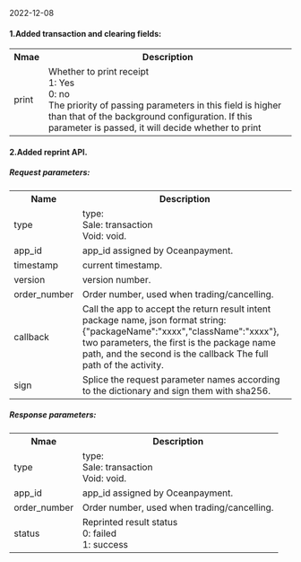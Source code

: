 2022-12-08
<h4>1.Added transaction and clearing fields:</h4>
<table>
  <tr>
    <th>Nmae</th>
    <th>Description</th>  
  </tr>
  <tr>
    <td>print</td>
    <td>Whether to print receipt<br>1: Yes<br>0: no<br>The priority of passing parameters in this field is higher than that of the background configuration. If this parameter is passed, it will decide whether to print</td>
  </tr>
</table>

<h4>2.Added reprint API.</h4>
<h5>Request parameters:</h5>
<table>
  <tr>
    <th>Name</th>
    <th>Description</th>  
  </tr>
  <tr>
    <td>type</td>
    <td>type:<br>Sale: transaction<br>Void: void.</td>
  </tr>
  <tr>
    <td>app_id</td>
    <td>app_id assigned by Oceanpayment.</td>
  </tr>
  <tr>
    <td>timestamp</td>
    <td>current timestamp.</td>
  </tr>
  <tr>
    <td>version</td>
    <td>version number.</td>
  </tr>
  <tr>
    <td>order_number</td>
    <td>Order number, used when trading/cancelling.</td>
  </tr>
  <tr>
    <td>callback</td>
    <td>Call the app to accept the return result intent package name, json format string: {"packageName":"xxxx","className":"xxxx"}, two parameters, the first is the package name path, and the second is the callback The full path of the activity.</td>
  </tr>
  <tr>
    <td>sign</td>
    <td>Splice the request parameter names according to the dictionary and sign them with sha256.</td>
  </tr>  
</table>

<h5>Response parameters:</h5>
<table>
  <tr>
    <th>Nmae</th>
    <th>Description</th>  
  </tr>
  <tr>
    <td>type</td>
    <td>type:<br>Sale: transaction<br>Void: void.</td>
  </tr>
  <tr>
    <td>app_id</td>
    <td>app_id assigned by Oceanpayment.</td>
  </tr>
  <tr>
    <td>order_number</td>
    <td>Order number, used when trading/cancelling.</td>
  </tr>
  <tr>
    <td>status</td>
    <td>Reprinted result status<br>0: failed<br>1: success</td>
  </tr>
</table>
